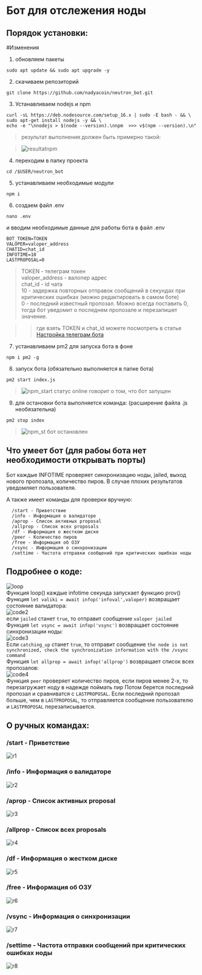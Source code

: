 # Бот для отслежения ноды
## Порядок установки:

#Изменения

1. обновляем пакеты
```
sudo apt update && sudo apt upgrade -y
```
2. скачиваем репозиторий
```
git clone https://github.com/nadyacoin/neutron_bot.git
```
3. Устанавливаем nodejs и npm
```
curl -sL https://deb.nodesource.com/setup_16.x | sudo -E bash - && \
sudo apt-get install nodejs -y && \
echo -e "\nnodejs > $(node --version).\nnpm  >>> v$(npm --version).\n"
```
> результат выполнения должен быть примерно такой:

> ![resultatnpm](https://user-images.githubusercontent.com/56988566/195841827-4764e964-0a8a-4ebd-b867-1cd641280008.png)

4. переходим в папку проекта
```
cd /$USER/neutron_bot
```
5. устанавливаем необходимые модули
```
npm i
```
6. создаем файл .env 
```
nano .env
```
и вводим необходимые данные для работы бота в файл .env
```
BOT_TOKEN=TOKEN
VALOPER=valoper_address
CHATID=chat_id
INFOTIME=10
LASTPROPOSAL=0
```
> TOKEN - телеграм токен <br>
> valoper_address - валопер адрес <br>
> chat_id - id чата <br>
> 10 - задержка повторных отправок сообщений в секундах при критических ошибках (можно редактировать в самом боте) <br>
> 0 - последний известный пропозал. Можно всегда поставить 0, тогда бот уведомит о последнем пропозале и перезапишет значение.

>> где взять TOKEN и chat_id можете посмотреть в статье [Настройка телеграм бота](https://nodera.org/panic_bot#gugm)
7. устанавливаем pm2 для запуска бота в фоне
```
npm i pm2 -g
```
8. запуск бота (обязательно выполняется в папке бота)
```
pm2 start index.js
```
> ![npm_start](https://user-images.githubusercontent.com/56988566/195844549-5aaae4d7-af1a-44d2-acb0-eaeb207d14a6.png)
> статус online говорит о том, что бот запущен
9. для остановки бота выполняется команда: (расширение файла .js необязательна)
```
pm2 stop index
```
> ![npm_st](https://user-images.githubusercontent.com/56988566/195845413-1b9281d9-df54-4e59-9a0e-0a2a9a85c914.png)
> бот остановлен

## Что умеет бот (для рабоы бота нет необходимости открывать порты)

Бот каждые INFOTIME проверяет синхронизацию ноды, jailed, выход нового пропозала, количество пиров. В случае плохих результатов уведомляет пользователя. <br>

А также имеет команды для проверки вручную:
```
  /start - Приветствие
  /info - Информация о валидаторе
  /aprop - Список активных proposal
  /allprop - Список всех proposals
  /df - Информация о жестком диске
  /peer - Количество пиров
  /free - Информация об ОЗУ
  /vsync - Информация о синхронизации
  /settime - Частота отправки сообщений при критических ошибках ноды
```

## Подробнее о коде:
![loop](https://user-images.githubusercontent.com/103100190/202829617-28f2dcc0-ab79-4e70-aa40-4d9974df9171.png)
 <br>
Функция loop() каждые infotime секунда запускает функцию prov() <br>
Функция `let valiki = await infop('infoval',valoper)` возвращает состояние валидатора: <br>
![code2](https://user-images.githubusercontent.com/56988566/195886216-6ae6ee2b-c077-4a14-9d23-63993f0ea7e2.png) <br>
если `jailed` станет `true`, то отправит сообщение `valoper jailed` <br>
Функция `let vsync = await infop('vsync')` возвращает состояние синхронизации ноды: <br>
![code3](https://user-images.githubusercontent.com/56988566/195887012-69145bd2-e71b-463e-86b6-56bc92dad1ef.png) <br>
Если `catching_up` станет `true`, то отправит сообщение `the node is not synchronized, check the synchronization information with the /vsync command` <br>
Функция `let allprop = await infop('allprop')` возвращает список всех пропозалов:  <br>
![code4](https://user-images.githubusercontent.com/56988566/195887982-113516e4-e1db-42e1-afd7-94f14672b222.png)  <br>
Функция `peer` проверяет количество пиров, если пиров менее 2-х, то перезагружает ноду в надежде поймать пир
Потом берется последний пропозал и сравниватся с `LASTPROPOSAL`. Если последний пропозал больше, чем в `LASTPROPOSAL`, то отправляется сообщение пользователю и `LASTPROPOSAL` перезаписывается.
## О ручных командах:
### /start - Приветствие
![r1](https://user-images.githubusercontent.com/56988566/195889424-8ed1cd75-29fe-478c-b605-8782ff685339.png)
### /info - Информация о валидаторе
![r2](https://user-images.githubusercontent.com/56988566/195889673-c1ce7375-ac7f-4663-9574-58eb54a1ea81.png)
### /aprop - Список активных proposal
![r3](https://user-images.githubusercontent.com/56988566/195890052-affac785-41a1-4923-bc12-c019accad3ed.png)
### /allprop - Список всех proposals
![r4](https://user-images.githubusercontent.com/56988566/195890241-95892ae6-3a3b-49e7-98dc-bbe741d47e52.png)
### /df - Информация о жестком диске
![r5](https://user-images.githubusercontent.com/56988566/195890492-58c9f148-cb7e-4099-b014-c8b42679efdb.png)
### /free - Информация об ОЗУ
![r6](https://user-images.githubusercontent.com/56988566/195890750-545afafd-f0d9-46d1-b914-271bfe5980ba.png)
### /vsync - Информация о синхронизации
![r7](https://user-images.githubusercontent.com/56988566/195890968-c06ce3ee-4f05-41a3-9cb6-030acc0a537c.png)
### /settime - Частота отправки сообщений при критических ошибках ноды
![r8](https://user-images.githubusercontent.com/56988566/195891234-2e22a9f7-8e35-46fe-b4e6-91e4ad5dfb6f.png)

